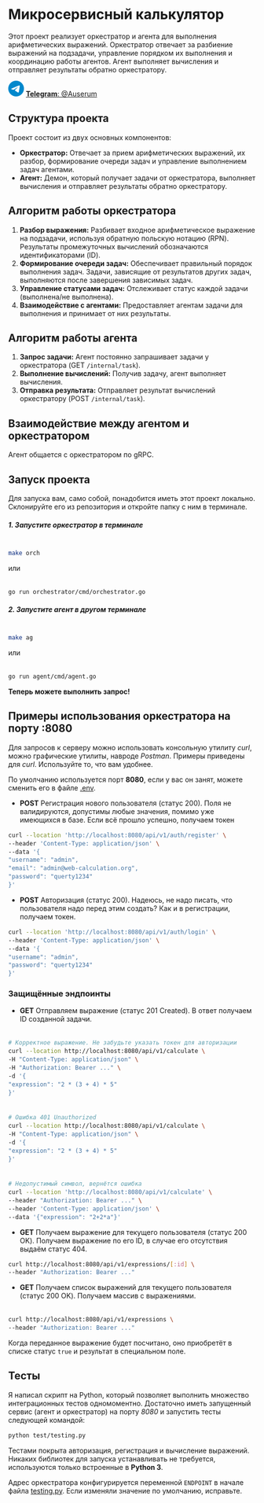 # Микросервисный калькулятор

Этот проект реализует оркестратор и агента для выполнения арифметических выражений. Оркестратор отвечает за разбиение выражений на подзадачи, управление порядком их выполнения и координацию работы агентов. Агент выполняет вычисления и отправляет результаты обратно оркестратору.

[![Telegram](https://raw.githubusercontent.com/CLorant/readme-social-icons/refs/heads/main/small/filled/telegram.svg)](https://t.me/Auserum) [**Telegram**: @Auserum](https://t.me/Auserum)
## Структура проекта
Проект состоит из двух основных компонентов:
- **Оркестратор:** Отвечает за прием арифметических выражений, их разбор, формирование очереди задач и управление выполнением задач агентами.
- **Агент:** Демон, который получает задачи от оркестратора, выполняет вычисления и отправляет результаты обратно оркестратору.

## Алгоритм работы оркестратора
1. **Разбор выражения:** Разбивает входное арифметическое выражение на подзадачи, используя обратную польскую нотацию (RPN). Результаты промежуточных вычислений обозначаются идентификаторами (ID).
2. **Формирование очереди задач:** Обеспечивает правильный порядок выполнения задач. Задачи, зависящие от результатов других задач, выполняются после завершения зависимых задач.
3. **Управление статусами задач:** Отслеживает статус каждой задачи (выполнена/не выполнена).
4. **Взаимодействие с агентами:** Предоставляет агентам задачи для выполнения и принимает от них результаты.
  
## Алгоритм работы агента
1. **Запрос задачи:** Агент постоянно запрашивает задачи у оркестратора (GET `/internal/task`).
2. **Выполнение вычислений:** Получив задачу, агент выполняет вычисления.
3. **Отправка результата:** Отправляет результат вычислений оркестратору (POST `/internal/task`).

## Взаимодействие между агентом и оркестратором

Агент общается с оркестратором по gRPC.
## Запуск проекта
Для запуска вам, само собой, понадобится иметь этот проект локально. Склонируйте его из репозитория и откройте папку с ним в терминале.
##### 1. Запустите оркестратор в терминале
 

```sh

make orch

```

или 

```sh

go run orchestrator/cmd/orchestrator.go

```

##### 2. Запустите агент в другом терминале

```sh

make ag

``` 

или  

```sh

go run agent/cmd/agent.go

```

**Теперь можете выполнить запрос!**

## Примеры использования оркестратора на порту :8080

Для запросов к серверу можно использовать консольную утилиту _curl_, можно графические утилиты, навроде _Postman_. Примеры приведены для _curl_. Используйте то, что вам удобнее.

По умолчанию используется порт **8080**, если у вас он занят, можете сменить его в файле [.env](.env).

- **POST** Регистрация нового пользователя (статус 200). Поля не валидируются, допустимы любые значения, помимо уже имеющихся в базе. Если всё прошло успешно, получаем токен
```sh
curl --location 'http://localhost:8080/api/v1/auth/register' \
--header 'Content-Type: application/json' \
--data '{
"username": "admin",
"email": "admin@web-calculation.org",
"password": "querty1234"
}'
```

- **POST** Авторизация (статус 200). Надеюсь, не надо писать, что пользователя надо перед этим создать? Как и в регистрации, получаем токен.
```sh
curl --location 'http://localhost:8080/api/v1/auth/login' \
--header 'Content-Type: application/json' \
--data '{
"username": "admin",
"password": "querty1234"
}'
```

### Защищённые эндпоинты 

- **GET** Отправляем выражение (статус 201 Created). В ответ получаем ID созданной задачи.

```bash

# Корректное выражение. Не забудьте указать токен для авторизации
curl --location http://localhost:8080/api/v1/calculate \
-H "Content-Type: application/json" \
-H "Authorization: Bearer ..." \
-d '{
"expression": "2 * (3 + 4) * 5"
}'


# Ошибка 401 Unauthorized
curl --location http://localhost:8080/api/v1/calculate \
-H "Content-Type: application/json" \
-d '{
"expression": "2 * (3 + 4) * 5"
}'


# Недопустимый символ, вернётся ошибка
curl --location 'http://localhost:8080/api/v1/calculate' \
--header "Authorization: Bearer ..." \
--header 'Content-Type: application/json' \
--data '{"expression": "2+2*a"}'
```

- **GET** Получаем выражение для текущего пользователя (статус 200 OK). Получаем выражение по его ID, в случае его отсутствия выдаём статус 404.

```bash
curl http://localhost:8080/api/v1/expressions/[:id] \
--header "Authorization: Bearer ..." 
```

- **GET** Получаем список выражений для текущего пользователя (статус 200 OK). Получаем массив с выражениями.

```bash

curl http://localhost:8080/api/v1/expressions \
--header "Authorization: Bearer ..." 

```

Когда переданное выражение будет посчитано, оно приобретёт в списке статус `true` и результат в специальном поле.

## Тесты

Я написал скрипт на Python, который позволяет выполнить множество интеграционных тестов одномоментно. Достаточно иметь запущенный сервис (агент и оркестратор) на порту *8080* и запустить тесты следующей командой:

``` sh
python test/testing.py
```

Тестами покрыта авторизация, регистрация и вычисление выражений. Никаких библиотек для запуска устанавливать не требуется, используются только встроенные в **Python 3**.

Адрес оркестратора конфигурируется переменной `ENDPOINT` в начале файла [testing.py](test/testing.py). Если изменяли значение по умолчанию, исправьте.

